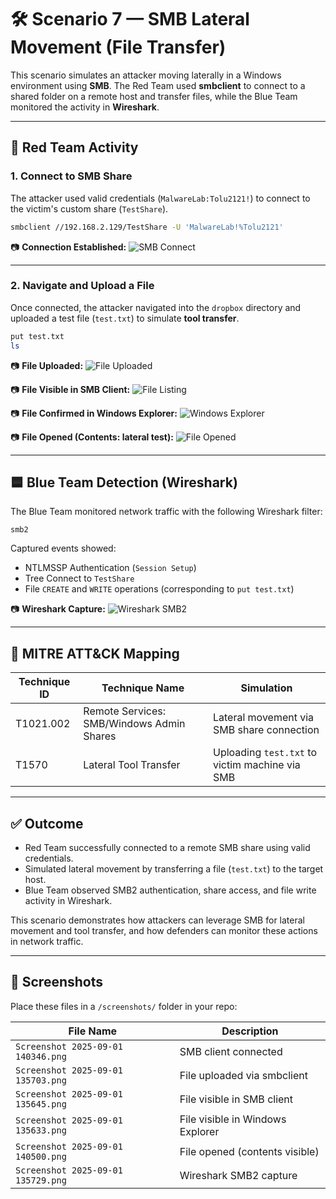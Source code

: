 
# 🛠️ Scenario 7 — SMB Lateral Movement (File Transfer)

This scenario simulates an attacker moving laterally in a Windows environment using **SMB**. The Red Team used **smbclient** to connect to a shared folder on a remote host and transfer files, while the Blue Team monitored the activity in **Wireshark**.

---

## 🧪 Red Team Activity

### 1. Connect to SMB Share

The attacker used valid credentials (`MalwareLab:Tolu2121!`) to connect to the victim's custom share (`TestShare`).

```bash
smbclient //192.168.2.129/TestShare -U 'MalwareLab!%Tolu2121'
```

📷 **Connection Established:**
![SMB Connect](./screenshots/Screenshot%202025-09-01%20140346.png)

---

### 2. Navigate and Upload a File

Once connected, the attacker navigated into the `dropbox` directory and uploaded a test file (`test.txt`) to simulate **tool transfer**.

```bash
put test.txt
ls
```

📷 **File Uploaded:**
![File Uploaded](./screenshots/Screenshot%202025-09-01%20135703.png)

📷 **File Visible in SMB Client:**
![File Listing](./screenshots/Screenshot%202025-09-01%20135645.png)

📷 **File Confirmed in Windows Explorer:**
![Windows Explorer](./screenshots/Screenshot%202025-09-01%20135633.png)

📷 **File Opened (Contents: lateral test):**
![File Opened](./screenshots/Screenshot%202025-09-01%20140500.png)

---

## 🟦 Blue Team Detection (Wireshark)

The Blue Team monitored network traffic with the following Wireshark filter:

```wireshark
smb2
```

Captured events showed:

- NTLMSSP Authentication (`Session Setup`)
- Tree Connect to `TestShare`
- File `CREATE` and `WRITE` operations (corresponding to `put test.txt`)

📷 **Wireshark Capture:**
![Wireshark SMB2](./screenshots/Screenshot%202025-09-01%20135729.png)

---

## 🧩 MITRE ATT&CK Mapping

| Technique ID | Technique Name | Simulation |
|--------------|----------------|------------|
| T1021.002 | Remote Services: SMB/Windows Admin Shares | Lateral movement via SMB share connection |
| T1570 | Lateral Tool Transfer | Uploading `test.txt` to victim machine via SMB |

---

## ✅ Outcome

- Red Team successfully connected to a remote SMB share using valid credentials.  
- Simulated lateral movement by transferring a file (`test.txt`) to the target host.  
- Blue Team observed SMB2 authentication, share access, and file write activity in Wireshark.  

This scenario demonstrates how attackers can leverage SMB for lateral movement and tool transfer, and how defenders can monitor these actions in network traffic.

---

## 📂 Screenshots

Place these files in a `/screenshots/` folder in your repo:

| File Name | Description |
|-----------|-------------|
| `Screenshot 2025-09-01 140346.png` | SMB client connected |
| `Screenshot 2025-09-01 135703.png` | File uploaded via smbclient |
| `Screenshot 2025-09-01 135645.png` | File visible in SMB client |
| `Screenshot 2025-09-01 135633.png` | File visible in Windows Explorer |
| `Screenshot 2025-09-01 140500.png` | File opened (contents visible) |
| `Screenshot 2025-09-01 135729.png` | Wireshark SMB2 capture |
